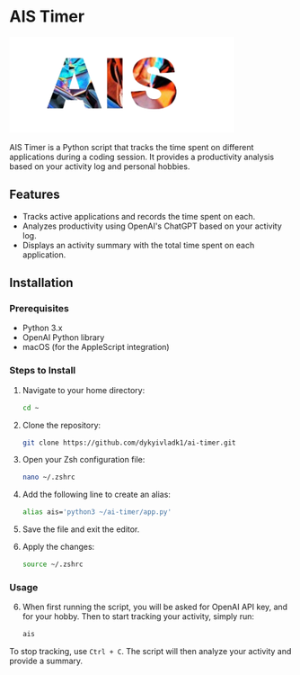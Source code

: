 # AIS Timer

<img src="assets/image.png" alt="Fluxa Logo" width="400"/>

AIS Timer is a Python script that tracks the time spent on different applications during a coding session. It provides a productivity analysis based on your activity log and personal hobbies.

## Features

- Tracks active applications and records the time spent on each.
- Analyzes productivity using OpenAI's ChatGPT based on your activity log.
- Displays an activity summary with the total time spent on each application.

## Installation

### Prerequisites

- Python 3.x
- OpenAI Python library
- macOS (for the AppleScript integration)

### Steps to Install

1. Navigate to your home directory:

    ```bash
    cd ~
    ```

2. Clone the repository:

    ```bash
    git clone https://github.com/dykyivladk1/ai-timer.git
    ```

3. Open your Zsh configuration file:

    ```bash
    nano ~/.zshrc
    ```

4. Add the following line to create an alias:

    ```bash
    alias ais='python3 ~/ai-timer/app.py'
    ```

5. Save the file and exit the editor.

6. Apply the changes:

    ```bash
    source ~/.zshrc
    ```

### Usage

6. When first running the script, you will be asked for OpenAI API key, and for your hobby. Then to start tracking your activity, simply run:

    ```bash
    ais
    ```

To stop tracking, use `Ctrl + C`. The script will then analyze your activity and provide a summary.
